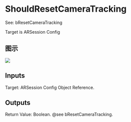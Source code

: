# ShouldResetCameraTracking

See: bResetCameraTracking

Target is ARSession Config

## 图示

![]($-20221218-17590414.png)

## Inputs

Target: ARSession Config Object Reference.  

## Outputs

Return Value: Boolean. @see bResetCameraTracking.

